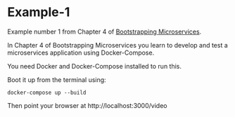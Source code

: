 # Example-1

Example number 1 from Chapter 4 of [Bootstrapping Microservices](http://bit.ly/2o0aDsP).

In Chapter 4 of Bootstrapping Microservices you learn to develop and test a microservices application using Docker-Compose.

You need Docker and Docker-Compose installed to run this.

Boot it up from the terminal using:

    docker-compose up --build

Then point your browser at http://localhost:3000/video